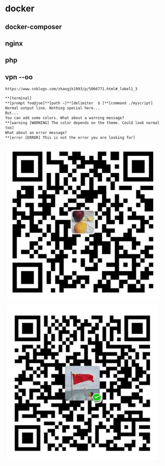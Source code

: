 # docker

## docker-composer

## nginx

## php

## vpn --oo

```
https://www.cnblogs.com/zhangjk1993/p/5066771.html#_label1_3
```

```
**[terminal]
**[prompt foo@joe]**[path ~]**[delimiter  $ ]**[command ./myscript]
Normal output line. Nothing special here...
But...
You can add some colors. What about a warning message?
**[warning [WARNING] The color depends on the theme. Could look normal too]
What about an error message?
**[error [ERROR] This is not the error you are looking for]
```

![](/assets/alipay.jpeg)

![](/assets/wechatpay.jpeg)

